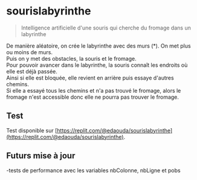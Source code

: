 # sourislabyrinthe
> Intelligence artificielle d'une souris qui cherche du fromage dans un labyrinthe

De manière aléatoire, on crée le labyrinthe avec des murs (\*). On met plus ou moins de murs.<br/>
Puis on y met des obstacles, la souris et le fromage.<br/>
Pour pouvoir avancer dans le labyrinthe, la souris connaît les endroits où elle est déjà passée.<br/>
Ainsi si elle est bloquée, elle revient en arrière puis essaye d'autres chemins.<br/>
Si elle a essayé tous les chemins et n'a pas trouvé le fromage, alors le fromage n'est accessible donc elle ne pourra pas trouver le fromage.<br/>

## Test
Test disponible sur [https://replit.com/@edaouda/sourislabyrinthe](https://replit.com/@edaouda/sourislabyrinthe).

## Futurs mise à jour
-tests de performance avec les variables nbColonne, nbLigne et pobs
